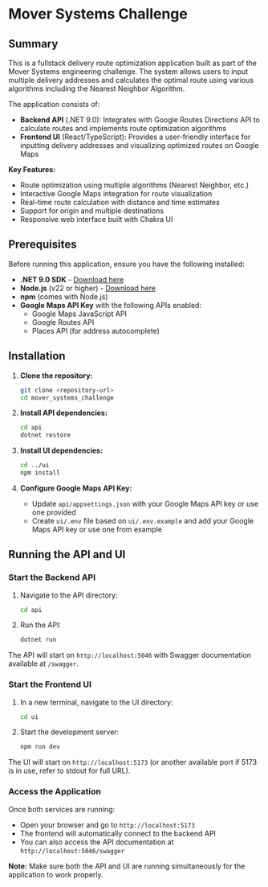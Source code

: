 # Mover Systems Challenge

## Summary

This is a fullstack delivery route optimization application built as part of the Mover Systems engineering challenge. The system allows users to input multiple delivery addresses and calculates the optimal route using various algorithms including the Nearest Neighbor Algorithm.

The application consists of:

- **Backend API** (.NET 9.0): Integrates with Google Routes Directions API to calculate routes and implements route optimization algorithms
- **Frontend UI** (React/TypeScript): Provides a user-friendly interface for inputting delivery addresses and visualizing optimized routes on Google Maps

**Key Features:**

- Route optimization using multiple algorithms (Nearest Neighbor, etc.)
- Interactive Google Maps integration for route visualization
- Real-time route calculation with distance and time estimates
- Support for origin and multiple destinations
- Responsive web interface built with Chakra UI

## Prerequisites

Before running this application, ensure you have the following installed:

- **.NET 9.0 SDK** - [Download here](https://dotnet.microsoft.com/download/dotnet/9.0)
- **Node.js** (v22 or higher) - [Download here](https://nodejs.org/)
- **npm** (comes with Node.js)
- **Google Maps API Key** with the following APIs enabled:
  - Google Maps JavaScript API
  - Google Routes API
  - Places API (for address autocomplete)

## Installation

1. **Clone the repository:**

   ```bash
   git clone <repository-url>
   cd mover_systems_challenge
   ```

2. **Install API dependencies:**

   ```bash
   cd api
   dotnet restore
   ```

3. **Install UI dependencies:**

   ```bash
   cd ../ui
   npm install
   ```

4. **Configure Google Maps API Key:**
   - Update `api/appsettings.json` with your Google Maps API key or use one provided
   - Create `ui/.env` file based on `ui/.env.example` and add your Google Maps API key or use one from example

## Running the API and UI

### Start the Backend API

1. Navigate to the API directory:

   ```bash
   cd api
   ```

2. Run the API:
   ```bash
   dotnet run
   ```

The API will start on `http://localhost:5046` with Swagger documentation available at `/swagger`.

### Start the Frontend UI

1. In a new terminal, navigate to the UI directory:

   ```bash
   cd ui
   ```

2. Start the development server:
   ```bash
   npm run dev
   ```

The UI will start on `http://localhost:5173` (or another available port if 5173 is in use, refer to stdout for full URL).

### Access the Application

Once both services are running:

- Open your browser and go to `http://localhost:5173`
- The frontend will automatically connect to the backend API
- You can also access the API documentation at `http://localhost:5046/swagger`

**Note:** Make sure both the API and UI are running simultaneously for the application to work properly.

